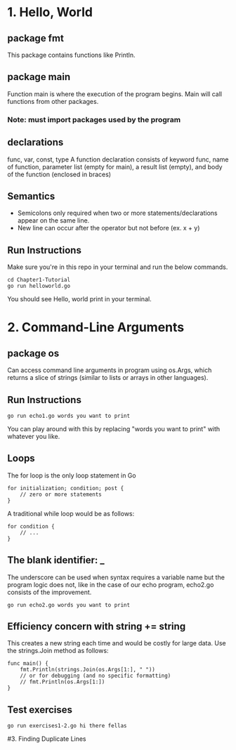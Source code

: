 # 1. Hello, World

## package fmt
This package contains functions like Println.

## package main
Function main is where the execution of the program begins. Main will call functions from other packages.
### Note: must import packages used by the program

## declarations
func, var, const, type
A function declaration consists of keyword func, name of function, parameter list (empty for main), a result list (empty), and body of the function (enclosed in braces)

## Semantics
- Semicolons only required when two or more statements/declarations appear on the same line.
- New line can occur after the operator but not before (ex. x + y)

## Run Instructions
Make sure you're in this repo in your terminal and run the below commands.
```
cd Chapter1-Tutorial
go run helloworld.go
```
You should see Hello, world print in your terminal.

# 2. Command-Line Arguments
## package os
Can access command line arguments in program using os.Args, which returns a slice of strings (similar to lists or arrays in other languages).

## Run Instructions
```
go run echo1.go words you want to print
```
You can play around with this by replacing "words you want to print" with whatever you like.

## Loops
The for loop is the only loop statement in Go
```
for initialization; condition; post {
    // zero or more statements
}
```
A traditional while loop would be as follows:
```
for condition {
    // ...
}
```

## The blank identifier: _
The underscore can be used when syntax requires a variable name but the program logic does not, like in the case of our echo program, echo2.go consists of the improvement.
```
go run echo2.go words you want to print
```

## Efficiency concern with string += string
This creates a new string each time and would be costly for large data. 
Use the strings.Join method as follows:
```
func main() {
    fmt.Println(strings.Join(os.Args[1:], " "))
    // or for debugging (and no specific formatting)
    // fmt.Println(os.Args[1:])
}
```

## Test exercises
```
go run exercises1-2.go hi there fellas
```

#3. Finding Duplicate Lines
